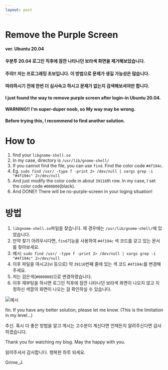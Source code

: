 ```yaml
---
layout: post
---
```


# Remove the Purple Screen
####  ver. Ubuntu 20.04


#### 우분투 20.04 로그인 직후에 잠깐 나타나던 보라색 화면을 제거해보았습니다.
####  주의!! 저는 프로그래밍 초보입니다. 이 방법으로 문제가 생길 가능성은 많습니다.
####  따라하시기 전에 한번 더 심사숙고 하시고 문제가 없는지 검색해보셔야만 합니다.


#### I just found the way to remove purple screen after login-in Ubuntu 20.04.
####  WARNING!! I'm super-duper noob, so My way may be wrong.
#### Before trying this, I recommend to find another solution.


# How to
1. find your `libgnome-shell.so`
2. In my case, directory is `/usr/lib/gnome-shell/`
3. If you cannot find the file, you can use `find`. Find the color code `#4f194c`.
4. Eg. `sudo find /usr/ -type f -print 2> /dev/null | xargs grep -i "#4f194c" 2>/dev/null`
5. And just modify the color code in about `39116`th row. In my case, I set the color code `#000000`(black).
6. And DONE!! There will be no-purple-screen in your loging situation!

# 방법
1. `libgnome-shell.so`파일을 찾습니다. 제 경우에는 `/usr/lib/gnome-shell/`에 있었습니다.
2. 만약 찾기 어려우시다면, `find`기능을 사용하여 `#4f194c` 색 코드를 갖고 있는 문서를 찾아보세요.
3. 예시: `sudo find /usr/ -type f -print 2> /dev/null | xargs grep -i "#4f194c" 2>/dev/null`
4. 이후 파일을 여시고(vi 등으로) 약 `39116`번째 줄에 있는 색 코드 `#4f194c`를 변경해주세요.
5. 저는 검은색(`#000000`)으로 변경하였습니다.
6. 이후 재부팅을 하시면 로그인 직후에 잠깐 나타나던 보라색 화면이 나오지 않고 지정하신 색깔의 화면이 나오는 걸 확인하실 수 있습니다.


![예시](https://i.imgur.com/gZepGIu.png)


fin. If you have any better solution, please let me know. (This is the limitation in my level...)

추신. 혹시 더 좋은 방법을 알고 계시는 고수분이 계신다면 언제든지 알려주신다면 감사하겠습니다.

Thank you for watching my blog. May the happy with you.

읽어주셔서 감사합니다. 행복한 하루 되세요.

Grime_J.

